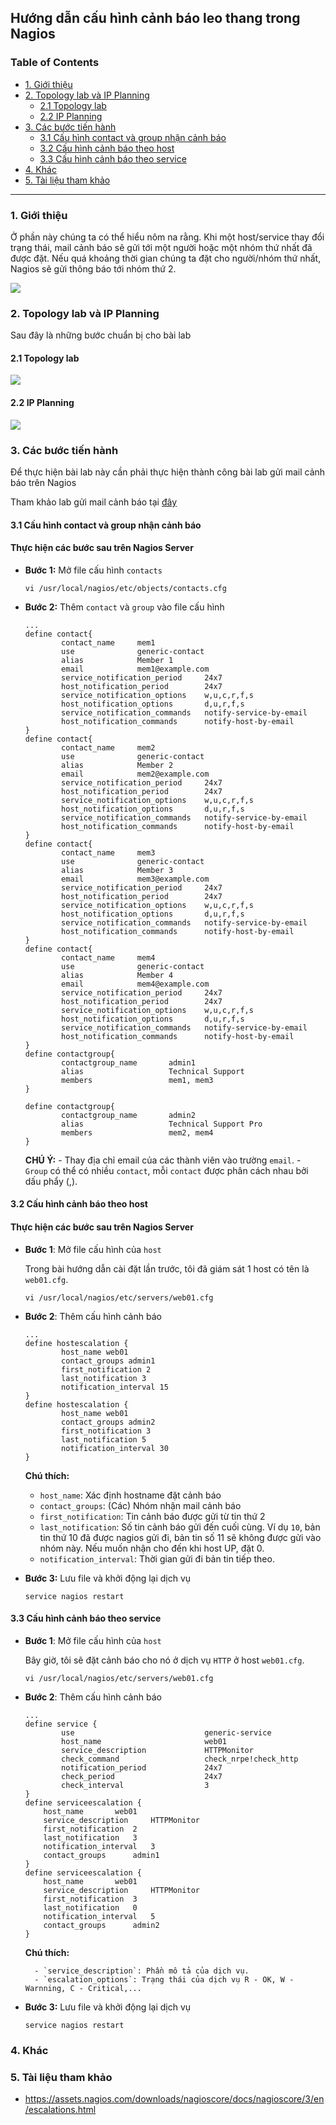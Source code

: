 ## Hướng dẫn cấu hình cảnh báo leo thang trong Nagios

### Table of Contents

- [1. Giới thiệu](#1)
- [2. Topology lab và IP Planning](#2)
	- [2.1 Topology lab](#21)
	- [2.2 IP Planning](#22)
- [3. Các bước tiến hành](#2)
    - [3.1 Cấu hình contact và group nhận cảnh báo](#3.1)
    - [3.2 Cấu hình cảnh báo theo host](#3.2)
    - [3.3 Cấu hình cảnh báo theo service](#3.3)
- [4. Khác](#4)
- [5. Tài liệu tham khảo](#5)

----------------------------------------------------------------------------------------
   
<a name="1"></a>   
### 1. Giới thiệu

Ở phần này chúng ta có thể hiểu nôm na rằng. Khi một host/service thay đổi trạng thái, mail cảnh báo sẽ gửi tới một người hoặc một nhóm thứ nhất đã được đặt. Nếu quá khoảng thời gian chúng ta đặt cho người/nhóm thứ nhất, Nagios sẽ gửi thông báo tới nhóm thứ 2.

<img src="../../images/nagiosescalation.png" />


<a name="2"></a>
### 2. Topology lab và IP Planning

Sau đây là những bước chuẩn bị cho bài lab

<a name="21"></a>
#### 2.1 Topology lab

<img src="https://github.com/meditechopen/meditech-ghichep-nagios/blob/master/images/topo.png">


#### 2.2 IP Planning

<img src="https://github.com/meditechopen/meditech-ghichep-nagios/blob/master/images/IP-Planning.png">



<a name="3"></a>
### 3. Các bước tiến hành

Để thực hiện bài lab này cần phải thực hiện thành công bài lab gửi mail cảnh báo trên Nagios

Tham khảo lab gửi mail cảnh báo tại [đây](https://github.com/meditechopen/meditech-ghichep-nagios/blob/master/docs/thuchanh-nagios/3.Setup-Mail-alert.md)

<a name="3.1"></a>
#### 3.1 Cấu hình contact và group nhận cảnh báo

#### Thực hiện các bước sau trên Nagios Server

- **Bước 1:** Mở file cấu hình `contacts`

    ```
    vi /usr/local/nagios/etc/objects/contacts.cfg
    ```

- **Bước 2:** Thêm `contact` và `group` vào file cấu hình

    ```
    ...
    define contact{
            contact_name     mem1
            use				 generic-contact
            alias            Member 1
            email            mem1@example.com
            service_notification_period     24x7	
            host_notification_period        24x7	
            service_notification_options    w,u,c,r,f,s
            host_notification_options       d,u,r,f,s
            service_notification_commands   notify-service-by-email	
            host_notification_commands      notify-host-by-email
    }       
    define contact{
            contact_name     mem2
            use				 generic-contact
            alias            Member 2
            email            mem2@example.com
            service_notification_period     24x7	
            host_notification_period        24x7	
            service_notification_options    w,u,c,r,f,s
            host_notification_options       d,u,r,f,s
            service_notification_commands   notify-service-by-email	
            host_notification_commands      notify-host-by-email
    }       
    define contact{
            contact_name     mem3
            use				 generic-contact
            alias            Member 3
            email            mem3@example.com
            service_notification_period     24x7	
            host_notification_period        24x7	
            service_notification_options    w,u,c,r,f,s
            host_notification_options       d,u,r,f,s
            service_notification_commands   notify-service-by-email	
            host_notification_commands      notify-host-by-email
    }       
    define contact{
            contact_name     mem4
            use				 generic-contact
            alias            Member 4
            email            mem4@example.com
            service_notification_period     24x7	
            host_notification_period        24x7	
            service_notification_options    w,u,c,r,f,s
            host_notification_options       d,u,r,f,s
            service_notification_commands   notify-service-by-email	
            host_notification_commands      notify-host-by-email
    }  
    define contactgroup{
            contactgroup_name       admin1
            alias                   Technical Support
            members                 mem1, mem3
    }
            
    define contactgroup{
            contactgroup_name       admin2
            alias                   Technical Support Pro
            members                 mem2, mem4
    }
    ```

    **CHÚ Ý:** 
        - Thay địa chỉ email của các thành viên vào trường `email`.
        - `Group` có thể có nhiều `contact`, mỗi `contact` được phân cách nhau bởi dấu phẩy (,).

<a name="3.2"></a>
#### 3.2 Cấu hình cảnh báo theo host

#### Thực hiện các bước sau trên Nagios Server

- **Bước 1**: Mở file cấu hình của `host`

    Trong bài hướng dẫn cài đặt lần trước, tôi đã giám sát 1 host có tên là `web01.cfg`.

    ```
    vi /usr/local/nagios/etc/servers/web01.cfg
    ```

- **Bước 2**: Thêm cấu hình cảnh báo

    ```
    ...
    define hostescalation {
            host_name web01
            contact_groups admin1
            first_notification 2
            last_notification 3
            notification_interval 15
    }
    define hostescalation {
            host_name web01
            contact_groups admin2
            first_notification 3
            last_notification 5
            notification_interval 30
    }
    ```

    **Chú thích:**

    - `host_name`: Xác định hostname đặt cảnh báo
    - `contact_groups`: (Các) Nhóm nhận mail cảnh báo
    - `first_notification`: Tin cảnh báo được gửi từ tin thứ 2
    - `last_notification`: Số tin cảnh báo gửi đến cuối cùng. Ví dụ `10`, bản tin thứ 10 đã được nagios gửi đi, bản tin số 11 sẽ không được gửi vào nhóm này. Nếu muốn nhận cho đến khi host UP, đặt 0.
    - `notification_interval`: Thời gian gửi đi bản tin tiếp theo.

- **Bước 3:** Lưu file và khởi động lại dịch vụ

    ```
    service nagios restart
    ```

<a name="3.3"></a>
#### 3.3 Cấu hình cảnh báo theo service


- **Bước 1**: Mở file cấu hình của `host`

    Bây giờ, tôi sẽ đặt cảnh báo cho nó ở dịch vụ `HTTP` ở host `web01.cfg`.

    ```
    vi /usr/local/nagios/etc/servers/web01.cfg
    ```

- **Bước 2**: Thêm cấu hình cảnh báo

    ```
    ...
    define service {
            use                             generic-service
            host_name                       web01
            service_description             HTTPMonitor
            check_command                   check_nrpe!check_http
            notification_period             24x7
            check_period		        	24x7
            check_interval		        	3 
    }
    define serviceescalation {
        host_name		web01
        service_description	    HTTPMonitor
        first_notification	2
        last_notification	3
        notification_interval	3
        contact_groups		admin1
    }
    define serviceescalation {
        host_name       web01
        service_description     HTTPMonitor
        first_notification	3
        last_notification	0
        notification_interval	5
        contact_groups		admin2
    }	
    ```

    **Chú thích:**

        - `service_description`: Phần mô tả của dịch vụ.
        - `escalation_options`: Trạng thái của dịch vụ R - OK, W - Warnning, C - Critical,...
        
- **Bước 3:** Lưu file và khởi động lại dịch vụ

    ```
    service nagios restart
    ```

<a name="4"></a>
### 4. Khác


<a name="5"></a>
### 5. Tài liệu tham khảo

- https://assets.nagios.com/downloads/nagioscore/docs/nagioscore/3/en/escalations.html
